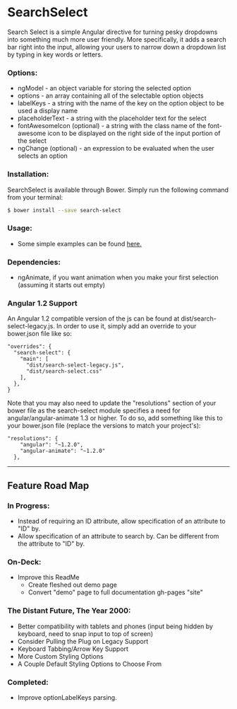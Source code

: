 # SearchSelect
Search Select is a simple Angular directive for turning pesky dropdowns into something much more user friendly. More specifically,
it adds a search bar right into the input, allowing your users to narrow down a dropdown list by typing in key words or letters.

### Options:
  * ngModel - an object variable for storing the selected option
  * options - an array containing all of the selectable option objects
  * labelKeys - a string with the name of the key on the option object to be used a display name
  * placeholderText - a string with the placeholder text for the select
  * fontAwesomeIcon (optional) - a string with the class name of the font-awesome icon to be displayed on the right side of the input portion of the select
  * ngChange (optional) - an expression to be evaluated when the user selects an option

### Installation:
SearchSelect is available through Bower. Simply run the following command from your terminal:

```sh
$ bower install --save search-select
```

### Usage:
  * Some simple examples can be found [here.](https://museofmoose.github.io/SearchSelect/dist/)

### Dependencies:
  * ngAnimate, if you want animation when you make your first selection (assuming it starts out empty)

### Angular 1.2 Support
An Angular 1.2 compatible version of the js can be found at dist/search-select-legacy.js. In order to use it, simply add an override to your bower.json file like so:

```
"overrides": {
  "search-select": {
    "main": [
      "dist/search-select-legacy.js",
      "dist/search-select.css"
    ],
  },
}
```

Note that you may also need to update the "resolutions" section of your bower file as the search-select module specifies a need for angular/angular-animate 1.3 or higher. To do so, add something like this to your bower.json file (replace the versions to match your project's):

```
"resolutions": {
    "angular": "~1.2.0",
    "angular-animate": "~1.2.0"
  },
```

---

## Feature Road Map

### In Progress:
  * Instead of requiring an ID attribute, allow specification of an attribute to "ID" by.
  * Allow specification of an attribute to search by. Can be different from the attribute to "ID" by.

### On-Deck:
  * Improve this ReadMe
    * Create fleshed out demo page
    * Convert "demo" page to full documentation gh-pages "site"

### The Distant Future, The Year 2000:
  * Better compatibility with tablets and phones (input being hidden by keyboard, need to snap input to top of screen)
  * Consider Pulling the Plug on Legacy Support
  * Keyboard Tabbing/Arrow Key Support
  * More Custom Styling Options
  * A Couple Default Styling Options to Choose From

### Completed:
  * Improve optionLabelKeys parsing.
